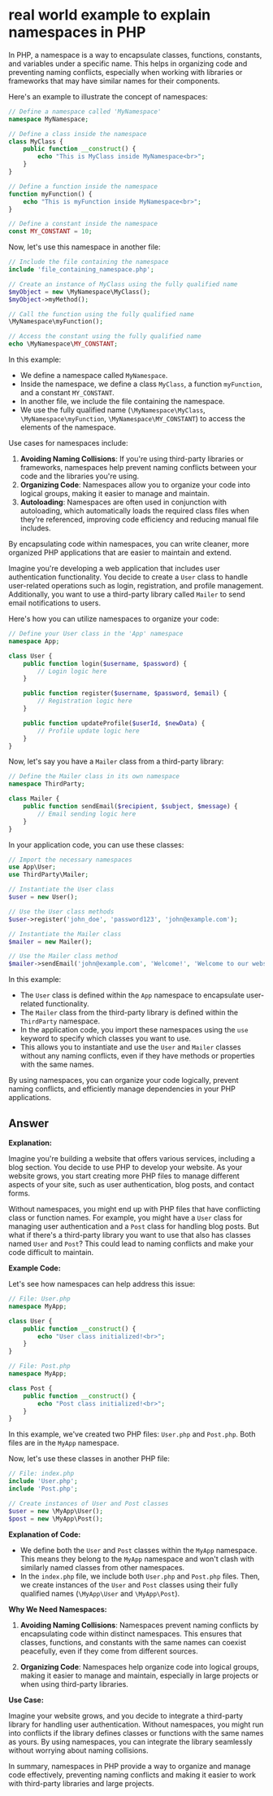 # real world example to explain namespaces in PHP

In PHP, a namespace is a way to encapsulate classes, functions, constants, and variables under a specific name. This helps in organizing code and preventing naming conflicts, especially when working with libraries or frameworks that may have similar names for their components.

Here's an example to illustrate the concept of namespaces:

```php
// Define a namespace called 'MyNamespace'
namespace MyNamespace;

// Define a class inside the namespace
class MyClass {
    public function __construct() {
        echo "This is MyClass inside MyNamespace<br>";
    }
}

// Define a function inside the namespace
function myFunction() {
    echo "This is myFunction inside MyNamespace<br>";
}

// Define a constant inside the namespace
const MY_CONSTANT = 10;
```

Now, let's use this namespace in another file:

```php
// Include the file containing the namespace
include 'file_containing_namespace.php';

// Create an instance of MyClass using the fully qualified name
$myObject = new \MyNamespace\MyClass();
$myObject->myMethod();

// Call the function using the fully qualified name
\MyNamespace\myFunction();

// Access the constant using the fully qualified name
echo \MyNamespace\MY_CONSTANT;
```

In this example:

- We define a namespace called `MyNamespace`.
- Inside the namespace, we define a class `MyClass`, a function `myFunction`, and a constant `MY_CONSTANT`.
- In another file, we include the file containing the namespace.
- We use the fully qualified name (`\MyNamespace\MyClass`, `\MyNamespace\myFunction`, `\MyNamespace\MY_CONSTANT`) to access the elements of the namespace.
  
Use cases for namespaces include:

1. **Avoiding Naming Collisions**: If you're using third-party libraries or frameworks, namespaces help prevent naming conflicts between your code and the libraries you're using.
2. **Organizing Code**: Namespaces allow you to organize your code into logical groups, making it easier to manage and maintain.
3. **Autoloading**: Namespaces are often used in conjunction with autoloading, which automatically loads the required class files when they're referenced, improving code efficiency and reducing manual file includes.

By encapsulating code within namespaces, you can write cleaner, more organized PHP applications that are easier to maintain and extend.


Imagine you're developing a web application that includes user authentication functionality. You decide to create a `User` class to handle user-related operations such as login, registration, and profile management. Additionally, you want to use a third-party library called `Mailer` to send email notifications to users.

Here's how you can utilize namespaces to organize your code:

```php
// Define your User class in the 'App' namespace
namespace App;

class User {
    public function login($username, $password) {
        // Login logic here
    }

    public function register($username, $password, $email) {
        // Registration logic here
    }

    public function updateProfile($userId, $newData) {
        // Profile update logic here
    }
}
```

Now, let's say you have a `Mailer` class from a third-party library:

```php
// Define the Mailer class in its own namespace
namespace ThirdParty;

class Mailer {
    public function sendEmail($recipient, $subject, $message) {
        // Email sending logic here
    }
}
```

In your application code, you can use these classes:

```php
// Import the necessary namespaces
use App\User;
use ThirdParty\Mailer;

// Instantiate the User class
$user = new User();

// Use the User class methods
$user->register('john_doe', 'password123', 'john@example.com');

// Instantiate the Mailer class
$mailer = new Mailer();

// Use the Mailer class method
$mailer->sendEmail('john@example.com', 'Welcome!', 'Welcome to our website!');
```

In this example:

- The `User` class is defined within the `App` namespace to encapsulate user-related functionality.
- The `Mailer` class from the third-party library is defined within the `ThirdParty` namespace.
- In the application code, you import these namespaces using the `use` keyword to specify which classes you want to use.
- This allows you to instantiate and use the `User` and `Mailer` classes without any naming conflicts, even if they have methods or properties with the same names.

By using namespaces, you can organize your code logically, prevent naming conflicts, and efficiently manage dependencies in your PHP applications.


## Answer 

**Explanation:**

Imagine you're building a website that offers various services, including a blog section. You decide to use PHP to develop your website. As your website grows, you start creating more PHP files to manage different aspects of your site, such as user authentication, blog posts, and contact forms.

Without namespaces, you might end up with PHP files that have conflicting class or function names. For example, you might have a `User` class for managing user authentication and a `Post` class for handling blog posts. But what if there's a third-party library you want to use that also has classes named `User` and `Post`? This could lead to naming conflicts and make your code difficult to maintain.

**Example Code:**

Let's see how namespaces can help address this issue:

```php
// File: User.php
namespace MyApp;

class User {
    public function __construct() {
        echo "User class initialized!<br>";
    }
}

// File: Post.php
namespace MyApp;

class Post {
    public function __construct() {
        echo "Post class initialized!<br>";
    }
}
```

In this example, we've created two PHP files: `User.php` and `Post.php`. Both files are in the `MyApp` namespace.

Now, let's use these classes in another PHP file:

```php
// File: index.php
include 'User.php';
include 'Post.php';

// Create instances of User and Post classes
$user = new \MyApp\User();
$post = new \MyApp\Post();
```

**Explanation of Code:**

- We define both the `User` and `Post` classes within the `MyApp` namespace. This means they belong to the `MyApp` namespace and won't clash with similarly named classes from other namespaces.
- In the `index.php` file, we include both `User.php` and `Post.php` files. Then, we create instances of the `User` and `Post` classes using their fully qualified names (`\MyApp\User` and `\MyApp\Post`).

**Why We Need Namespaces:**

1. **Avoiding Naming Collisions**: Namespaces prevent naming conflicts by encapsulating code within distinct namespaces. This ensures that classes, functions, and constants with the same names can coexist peacefully, even if they come from different sources.
  
2. **Organizing Code**: Namespaces help organize code into logical groups, making it easier to manage and maintain, especially in large projects or when using third-party libraries.

**Use Case:**

Imagine your website grows, and you decide to integrate a third-party library for handling user authentication. Without namespaces, you might run into conflicts if the library defines classes or functions with the same names as yours. By using namespaces, you can integrate the library seamlessly without worrying about naming collisions.

In summary, namespaces in PHP provide a way to organize and manage code effectively, preventing naming conflicts and making it easier to work with third-party libraries and large projects.
